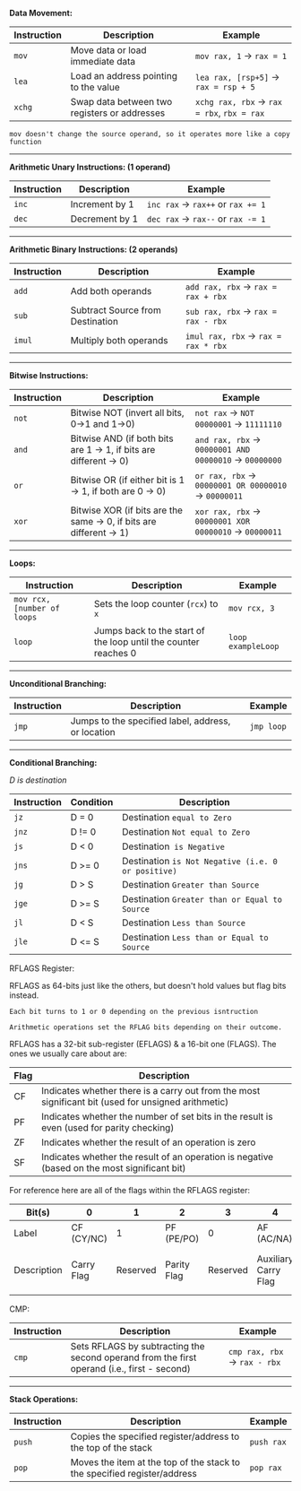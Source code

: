 
**Data Movement:** 

| Instruction | Description                                  | Example                                    |
| ----------- | -------------------------------------------- | ------------------------------------------ |
| `mov`       | Move data or load immediate data             | `mov rax, 1` → `rax = 1`                   |
| `lea`       | Load an address pointing to the value        | `lea rax, [rsp+5]` → `rax = rsp + 5`       |
| `xchg`      | Swap data between two registers or addresses | `xchg rax, rbx` → `rax = rbx`, `rbx = rax` |

	mov doesn't change the source operand, so it operates more like a copy function

-------------------------------------------

**Arithmetic Unary Instructions: (1 operand)** 

| Instruction | Description    | Example                            |
| ----------- | -------------- | ---------------------------------- |
| `inc`       | Increment by 1 | `inc rax` -> `rax++` or `rax += 1` |
| `dec`       | Decrement by 1 | `dec rax` -> `rax--` or `rax -= 1` |

-------------------------------------------

**Arithmetic Binary Instructions: (2 operands)** 

| Instruction | Description                                | Example                               |
|-------------|--------------------------------------------|---------------------------------------|
| `add`       | Add both operands                         | `add rax, rbx` -> `rax = rax + rbx`   |
| `sub`       | Subtract Source from Destination           | `sub rax, rbx` -> `rax = rax - rbx`   |
| `imul`      | Multiply both operands                     | `imul rax, rbx` -> `rax = rax * rbx`  |

-------------------------------------------

**Bitwise Instructions:** 

| Instruction | Description                                                  | Example                                       |
|-------------|--------------------------------------------------------------|-----------------------------------------------|
| `not`       | Bitwise NOT (invert all bits, 0->1 and 1->0)               | `not rax` -> `NOT 00000001` -> `11111110`     |
| `and`       | Bitwise AND (if both bits are 1 -> 1, if bits are different -> 0) | `and rax, rbx` -> `00000001 AND 00000010` -> `00000000` |
| `or`        | Bitwise OR (if either bit is 1 -> 1, if both are 0 -> 0)   | `or rax, rbx` -> `00000001 OR 00000010` -> `00000011` |
| `xor`       | Bitwise XOR (if bits are the same -> 0, if bits are different -> 1) | `xor rax, rbx` -> `00000001 XOR 00000010` -> `00000011` |

-------------------------------------------

**Loops:** 

| Instruction                 | Description                                                     | Example            |
| --------------------------- | --------------------------------------------------------------- | ------------------ |
| `mov rcx, [number of loops` | Sets the loop counter (`rcx`) to `x`                            | `mov rcx, 3`       |
| `loop`                      | Jumps back to the start of the loop until the counter reaches 0 | `loop exampleLoop` |

-------------------------------------------


**Unconditional Branching:** 

| Instruction | Description                                | Example       |
|-------------|--------------------------------------------|---------------|
| `jmp`       | Jumps to the specified label, address, or location | `jmp loop` |

-------------------------------------------

**Conditional Branching:** 

*D is destination*

| Instruction | Condition | Description                                        |
| ----------- | --------- | -------------------------------------------------- |
| `jz`        | D = 0     | Destination `equal to Zero`                        |
| `jnz`       | D != 0    | Destination `Not equal to Zero`                    |
| `js`        | D < 0     | Destination` is Negative`                          |
| `jns`       | D >= 0    | Destination `is Not Negative (i.e. 0 or positive)` |
| `jg`        | D > S     | Destination `Greater than Source`                  |
| `jge`       | D >= S    | Destination `Greater than or Equal to Source`      |
| `jl`        | D < S     | Destination `Less than Source`                     |
| `jle`       | D <= S    | Destination `Less than or Equal to Source`         |


RFLAGS Register:

RFLAGS as 64-bits just like the others, but doesn't hold values but flag bits instead. 

	Each bit turns to 1 or 0 depending on the previous isntruction

	Arithmetic operations set the RFLAG bits depending on their outcome. 


RFLAGS has a 32-bit sub-register (EFLAGS) & a 16-bit one (FLAGS). The ones we usually care about are: 

| Flag | Description                                      |
|------|--------------------------------------------------|
| CF   | Indicates whether there is a carry out from the most significant bit (used for unsigned arithmetic) |
| PF   | Indicates whether the number of set bits in the result is even (used for parity checking) |
| ZF   | Indicates whether the result of an operation is zero |
| SF   | Indicates whether the result of an operation is negative (based on the most significant bit) |

For reference here are all of the flags within the RFLAGS register: 


| Bit(s)      | 0          | 1        | 2           | 3        | 4                    | 5        | 6          | 7         | 8         | 9              | 10             | 11            | 12-13               | 14          | 15       | 16          | 17               | 18                               | 19                     | 20                        | 21                  | 22-63    |
| ----------- | ---------- | -------- | ----------- | -------- | -------------------- | -------- | ---------- | --------- | --------- | -------------- | -------------- | ------------- | ------------------- | ----------- | -------- | ----------- | ---------------- | -------------------------------- | ---------------------- | ------------------------- | ------------------- | -------- |
| Label       | CF (CY/NC) | 1        | PF (PE/PO)  | 0        | AF (AC/NA)           | 0        | ZF (ZR/NZ) | SF        | TF        | IF             | DF             | OF            | IOPL                | NT          | 0        | RF          | VM               | AC                               | VIF                    | VIP                       | ID                  | 0        |
| Description | Carry Flag | Reserved | Parity Flag | Reserved | Auxiliary Carry Flag | Reserved | Zero Flag  | Sign Flag | Trap Flag | Interrupt Flag | Direction Flag | Overflow Flag | I/O Privilege Level | Nested Task | Reserved | Resume Flag | Virtual-x86 Mode | Alignment Check / Access Control | Virtual Interrupt Flag | Virtual Interrupt Pending | Identification Flag | Reserved |


CMP: 

| Instruction | Description                                                                                 | Example                       |
| ----------- | ------------------------------------------------------------------------------------------- | ----------------------------- |
| `cmp`       | Sets RFLAGS by subtracting the second operand from the first operand (i.e., first - second) | `cmp rax, rbx` -> `rax - rbx` |

-------------------------------------------

**Stack Operations:** 


| Instruction | Description                                            | Example      |
|-------------|--------------------------------------------------------|--------------|
| `push`      | Copies the specified register/address to the top of the stack | `push rax`   |
| `pop`       | Moves the item at the top of the stack to the specified register/address | `pop rax`    |


